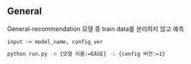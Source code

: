 ## General
General-recommendation 모델 중 train data를 분리하지 않고 예측
 
`input -> model_name, config_ver`
```bash
python run.py -m {모델 이름:=EASE} -c {config 버전:=1}
```